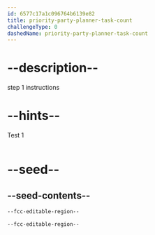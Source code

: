 ```yaml
---
id: 6577c17a1c096764b6139e82
title: priority-party-planner-task-count
challengeType: 0
dashedName: priority-party-planner-task-count
---
```


# --description--

step 1 instructions

# --hints--

Test 1

```js

```

# --seed--

## --seed-contents--

```html
--fcc-editable-region--

--fcc-editable-region--
```
